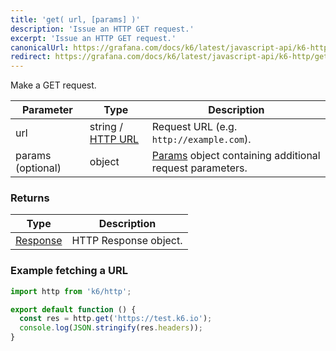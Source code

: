 ```yaml
---
title: 'get( url, [params] )'
description: 'Issue an HTTP GET request.'
excerpt: 'Issue an HTTP GET request.'
canonicalUrl: https://grafana.com/docs/k6/latest/javascript-api/k6-http/get/
redirect: https://grafana.com/docs/k6/latest/javascript-api/k6-http/get/
---
```


Make a GET request.

| Parameter         | Type   | Description                                                                               |
| ----------------- | ------ | ----------------------------------------------------------------------------------------- |
| url               | string / [HTTP URL](/javascript-api/k6-http/urlurl#returns) | Request URL (e.g. `http://example.com`).      |
| params (optional) | object | [Params](/javascript-api/k6-http/params) object containing additional request parameters. |

### Returns

| Type                                         | Description           |
| -------------------------------------------- | --------------------- |
| [Response](/javascript-api/k6-http/response) | HTTP Response object. |

### Example fetching a URL

<CodeGroup labels={[]}>

```javascript
import http from 'k6/http';

export default function () {
  const res = http.get('https://test.k6.io');
  console.log(JSON.stringify(res.headers));
}
```

</CodeGroup>
